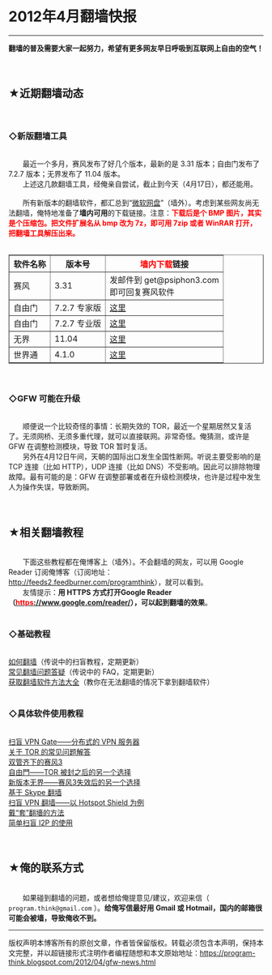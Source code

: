 # 2012年4月翻墙快报 

-----

<div class="post-body entry-content">
<b>翻墙的普及需要大家一起努力，希望有更多网友早日呼吸到互联网上自由的空气！</b><br/>
<br/>
<br/>
<h2>★近期翻墙动态</h2><br/>
<h3>◇新版翻墙工具</h3><br/>
　　最近一个多月，赛风发布了好几个版本，最新的是 3.31 版本；自由门发布了 7.2.7 版本；无界发布了 11.04 版本。<br/>
　　上述这几款翻墙工具，经俺亲自尝试，截止到今天（4月17日），都还能用。<br/>
<br/>
　　所有新版本的翻墙软件，都汇总到“<a href="https://onedrive.live.com/?id=F5B0090663FEEADA!730" rel="nofollow" target="_blank">微软网盘</a>”（墙外）。考虑到某些网友尚无法翻墙，俺特地准备了<b>墙内可用</b>的下载链接。注意：<span style="color:red;font-weight:bold;">下载后是个 BMP 图片，其实是个压缩包。把文件扩展名从 bmp 改为 7z，即可用 7zip 或者 WinRAR 打开，把翻墙工具解压出来。</span><a name="more"></a><br/>
<br/>
<table border="1" cellspacing="0"><tr><th>软件名称</th><th>版本号</th><th><font color="red">墙内下载</font>链接</th></tr>
<tr><td>赛风</td><td>3.31</td><td>发邮件到 get@psiphon3.com<br/>
即可回复赛风软件</td></tr>
<tr><td>自由门</td><td>7.2.7 专家版</td><td><a href="http://blob-s-docs.googlegroups.com/docs/OAAAAM6AcGyfUzuklWFHQNpRFRTia88gS0bpzrL2dimT_eO1uvvxz7q_S2zOKRltGCjPJynqE1SgHZqgc5Eufv5JaNMA15jOjO0F9_cvfyyaMKBbZKtDdal4lYRX" rel="nofollow">这里</a></td></tr>
<tr><td>自由门</td><td>7.2.7 专业版</td><td><a href="http://blob-s-docs.googlegroups.com/docs/OAAAAAt71UB8D-RTLm1OBqeiDb4mUIbwKnGpuChfL-j-UVUfsru0yecsjvTJkmc3HKx8nh6R9feSBYZslmTyvUtKb3MA15jOjB8zlo5rtLelU0aF2biWpmKYasSt" rel="nofollow">这里</a></td></tr>
<tr><td>无界</td><td>11.04</td><td><a href="https://blob-s-docs.googlegroups.com/docs/OgAAAKG7NzkSVnQ29CZa02vNFMAzWL_WQAQyCqukg0Me9aiT0-JHCh8cSMzJlX5YFT4X0iLn06SAlJZECJw1QNvXl7kA15jOjDnrY5gZpp7GW_VFBPtZy1mulTAV" rel="nofollow">这里</a></td></tr>
<tr><td>世界通</td><td>4.1.0</td><td><a href="http://img610.ph.126.net/jimNYb8Ngf6SHxl1RIHlsA==/1949777163676558355.bmp" rel="nofollow">这里</a></td></tr>
</table><br/>
<h3>◇GFW 可能在升级</h3><br/>
　　顺便说一个比较奇怪的事情：长期失效的 TOR，最近一个星期居然又复活了。无须网桥、无须多重代理，就可以直接联网。非常奇怪。俺猜测，或许是 GFW 在调整检测模块，导致 TOR 暂时复活。<br/>
　　另外在4月12日午间，天朝的国际出口发生全国性断网。听说主要受影响的是 TCP 连接（比如 HTTP），UDP 连接（比如 DNS）不受影响。因此可以排除物理故障。最有可能的是：GFW 在调整部署或者在升级检测模块，也许是过程中发生人为操作失误，导致断网。<br/>
<br/>
<br/>
<h2>★相关翻墙教程</h2><br/>
　　下面这些教程都在俺博客上（墙外）。不会翻墙的网友，可以用 Google Reader 订阅俺博客（订阅地址：<a href="http://feeds2.feedburner.com/programthink" target="_blank">http://feeds2.feedburner.com/programthink</a>），就可以看到。<br/>
　　友情提示：<b>用 HTTPS 方式打开Google Reader（<a href="https://www.google.com/reader/" rel="nofollow" target="_blank"><font color="red">https</font>://www.google.com/reader/</a>），可以起到翻墙的效果</b>。<br/>
<br/>
<h3>◇基础教程</h3><br/>
<a href="../../2009/05/how-to-break-through-gfw.md">如何翻墙</a>（传说中的扫盲教程，定期更新）<br/>
<a href="../../2011/09/gfw-faq.md">常见翻墙问题答疑</a>（传说中的 FAQ，定期更新）<br/>
<a href="../../2011/03/how-to-get-gfw-tools.md">获取翻墙软件方法大全</a>（教你在无法翻墙的情况下拿到翻墙软件）<br/>
<br/>
<h3>◇具体软件使用教程</h3><br/>
<a href="../../2013/04/gfw-vpngate.md">扫盲 VPN Gate——分布式的 VPN 服务器</a><br/>
<a href="../../2013/11/tor-faq.md">关于 TOR 的常见问题解答</a><br/>
<a href="../../2011/10/gfw-psiphon.md">双管齐下的赛风3</a><br/>
<a href="../../2010/03/choose-free-gate.md">自由門——TOR 被封之后的另一个选择</a><br/>
<a href="../../2011/12/gfw-wujie.md">新版本无界——赛风3失效后的另一个选择</a><br/>
<a href="../../2011/05/through-gfw-with-skype.md">基于 Skype 翻墙</a><br/>
<a href="../../2011/09/gfw-vpn-hotspot-shield.md">扫盲 VPN 翻墙——以 Hotspot Shield 为例</a><br/>
<a href="../../2009/09/break-through-gfw-with-tor.md">戴“套”翻墻的方法</a><br/>
<a href="../../2012/06/gfw-i2p.md">简单扫盲 I2P 的使用</a><br/>
<br/>
<br/>
<h2>★俺的联系方式</h2><br/>
　　如果碰到翻墙的问题，或者想给俺提意见/建议，欢迎来信（ <code>program.think@gmail.com</code> ）。<b>给俺写信最好用 Gmail 或 Hotmail，国内的邮箱很可能会被墙，导致俺收不到。</b>
</div>


------------------------------------------------

版权声明本博客所有的原创文章，作者皆保留版权。转载必须包含本声明，保持本文完整，并以超链接形式注明作者编程随想和本文原始地址：https://program-think.blogspot.com/2012/04/gfw-news.html

